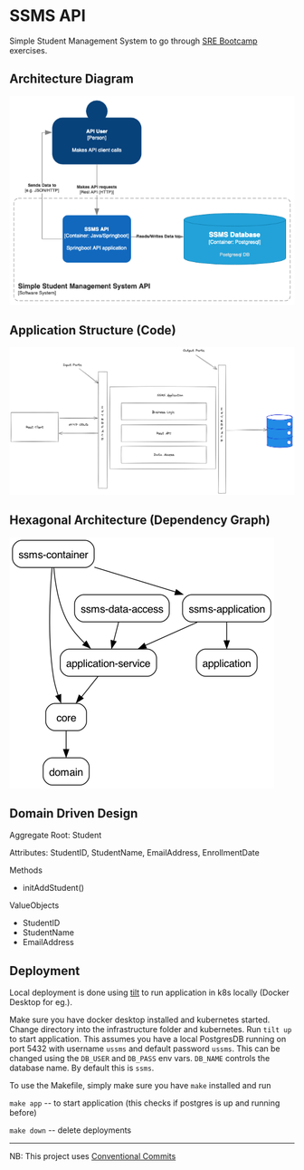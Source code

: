 # SSMS API

Simple Student Management System to go through [SRE Bootcamp](https://playbook.one2n.in/sre-bootcamp/sre-bootcamp-exercises) exercises.

## Architecture Diagram

![alt c4-context-diagram](./docs/ssms-c4-context.png)

## Application Structure (Code)

![alt code-organization](./docs/ssms-app-structure.png)


## Hexagonal Architecture (Dependency Graph)
![alt dependency-graph](./docs/dependency-graph.png)
## Domain Driven Design

Aggregate Root: Student

Attributes: StudentID, StudentName, EmailAddress, EnrollmentDate

Methods
- initAddStudent()

ValueObjects
- StudentID
- StudentName
- EmailAddress


## Deployment
Local deployment is done using [tilt](https://tilt.dev) to run application in k8s locally (Docker Desktop for eg.).

Make sure you have docker desktop installed and kubernetes started. Change directory into the infrastructure folder
and kubernetes. Run `tilt up` to start application. This assumes you have a local PostgresDB running on port 5432
with username `ussms` and default password `ussms`. This can be changed using the `DB_USER` and `DB_PASS` env vars.
`DB_NAME` controls the database name. By default this is `ssms`.


To use the Makefile, simply make sure you have `make` installed and run

`make app` -- to start application (this checks if postgres is up and running before)

`make down` -- delete deployments 



---
NB: This project uses [Conventional Commits](https://www.conventionalcommits.org/en/v1.0.0/)
